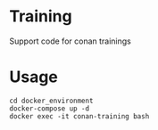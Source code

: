 # Training
Support code for conan trainings

# Usage

    cd docker_environment
    docker-compose up -d
    docker exec -it conan-training bash
